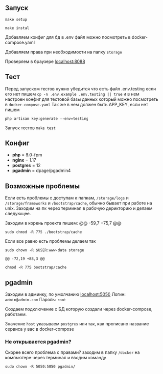 ## Запуск

`make setup`

`make instal`

Добавляем конфиг для бд в .env файл можно посмотреть в docker-compose.yaml

Добавляем права при необходимости на папку `storage`

Проверяем в браузере [localhost:8088](http://localhost:8088/)

## Тест

Перед запуском тестов нужно убедится что есть файл .env.testing
если его нет пишем `cp -n .env.example .env.testing || true`
и в нем настроен конфиг для тестовой базы данных который можно посмотреть
в `docker-compose.yaml`
Так же в нем должен быть APP_KEY, если нет пишем

`php artisan key:generate --env=testing`

Запуск тестов
`make test`


## Конфиг
* **php** = 8.0-fpm
* **nginx** = 1.17
* **postgres** = 12
* **pgadmin** = dpage/pgadmin4


## Возможные проблемы

Если есть проблемы с доступам к папкам,
`/storage/logs` и `/storage/frameworks` и `/bootstrap/cache`,
обычно бывает при работе на unix. Заходим на пк через терминал в рабочую
дерикторию и делаем следующее.


Заходим в корень проекта пишем:
	@@ -59,7 +75,7 @@

`sudo chmod -R 775 ./bootstrap/cache`

Если все равно есть проблемы делаем так

`sudo chown -R $USER:www-data storage`

	@@ -72,19 +88,3 @@
`chmod -R 775 bootstrap/cache`


## pgadmin

Заходим в админку, по умолчанию [localhost:5050](http://localhost:5050/)
Логин: `admin@admin.com`
Пароль: `root`

Создаем подключение с БД которую создали через docker-compose, работаем.

Значение `host` указываем `postgres` или так, как прописано название сервиса у вас в docker-compose


### Не открывается pgadmin?

Скорее всего проблема с правами? заходим в папку `/docker` на компьютере через терминал и вводим команду

`sudo chown -R 5050:5050 pgadmin/`
